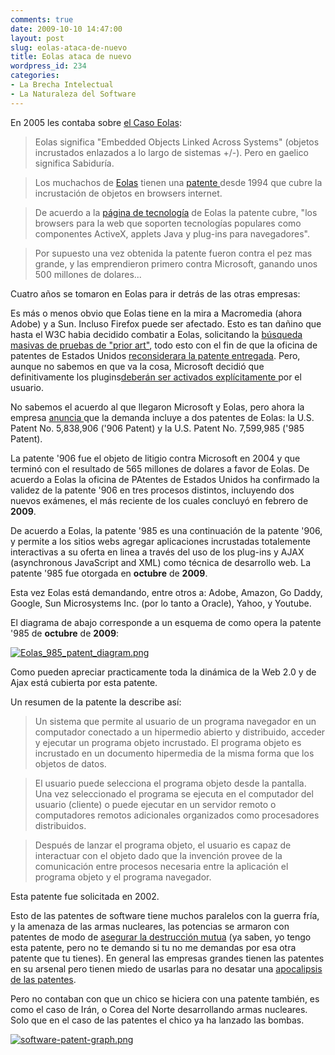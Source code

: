 ```yaml
---
comments: true
date: 2009-10-10 14:47:00
layout: post
slug: eolas-ataca-de-nuevo
title: Eolas ataca de nuevo
wordpress_id: 234
categories:
- La Brecha Intelectual
- La Naturaleza del Software
---
```


En 2005 les contaba sobre [el Caso Eolas](http://www.lnds.net/2005/12/el-caso-eolas.html#more):

> Eolas significa "Embedded Objects Linked Across Systems" (objetos incrustados enlazados a lo largo de sistemas +/-). Pero en gaelico significa Sabiduría.

> Los muchachos de [Eolas](http://www.eolas.com/) tienen una [patente ](http://164.195.100.11/netacgi/nph-Parser?Sect1=PTO1&Sect2=HITOFF&d=PALL&p=1&u=/netahtml/srchnum.htm&r=1&f=G&l=50&s1='5838906'.WKU.&OS=PN/5838906&RS=PN/5838906)desde 1994 que cubre la incrustación de objetos en browsers internet.

> De acuerdo a la [página de tecnología](http://www.eolas.com/technology.html) de Eolas la patente cubre, "los browsers para la web que soporten tecnologías populares como componentes ActiveX, applets Java y plug-ins para navegadores".

> Por supuesto una vez obtenida la patente fueron contra el pez mas grande, y las emprendieron primero contra Microsoft, ganando unos 500 millones de dolares...

>   


Cuatro años se tomaron en Eolas para ir detrás de las otras empresas:

>   
Es más o menos obvio que Eolas tiene en la mira a Macromedia (ahora Adobe) y a Sun. Incluso Firefox puede ser afectado. Esto es tan dañino que hasta el W3C habia decidido combatir a Eolas, solicitando la [búsqueda masivas de pruebas de "prior art"](http://news.com.com/Web+patent+critics+spotlight+old+technology/2100-1028_3-5100693.html?tag=nl), todo esto con el fin de que la oficina de patentes de Estados Unidos [reconsiderara la patente entregada](http://news.com.com/2100-1032_3-5106129.html). Pero, aunque no sabemos en que va la cosa, Microsoft decidió que definitivamente los plugins[deberán ser activados explícitamente ](http://news.com.com/Microsoft+tweaks+browser+to+avoid+liability/2100-1012_3-5980658.html)por el usuario.

>   


No sabemos el acuerdo al que llegaron Microsoft y Eolas, pero ahora la empresa [anuncia ](http://sev.prnewswire.com/banking-financial-services/20091006/DA8775006102009-1.html) que la demanda incluye a dos patentes de Eolas: la U.S. Patent No. 5,838,906 ('906 Patent) y la U.S. Patent No. 7,599,985 ('985 Patent).

  


La patente '906 fue el objeto de litigio contra Microsoft en 2004 y que terminó con el resultado de 565 millones de dolares a favor de Eolas. De acuerdo a Eolas la oficina de PAtentes de Estados Unidos ha confirmado la validez de la patente '906 en tres procesos distintos, incluyendo dos  nuevos exámenes, el más reciente de los cuales concluyó en febrero de **2009**.  


De acuerdo a Eolas, la patente '985 es una continuación de la patente '906, y permite a los sitios webs agregar aplicaciones incrustadas totalemente interactivas a su oferta en linea a través del uso de los plug-ins y AJAX (asynchronous JavaScript and XML) como técnica de desarrollo web. La patente '985 fue otorgada en **octubre** de **2009**.

Esta vez Eolas está demandando, entre otros a: Adobe, Amazon,  Go Daddy, Google, Sun Microsystems Inc. (por lo tanto a Oracle), Yahoo, y Youtube.

El diagrama de abajo corresponde a un esquema de como opera la patente '985 de **octubre** de **2009**:

[![Eolas_985_patent_diagram.png](/images/Eolas_985_patent_diagram-thumb-500x331-673.png)](http://www.lnds.net/images/Eolas_985_patent_diagram.png)

  


  


  


  


  


  


  


  


  


  


  


  


  


  


  


Como pueden apreciar practicamente toda la dinámica de la Web 2.0 y de Ajax está cubierta por esta patente.

Un resumen de la patente la describe así:

> Un sistema que permite al usuario de un programa navegador en un computador conectado a un hipermedio abierto y distribuido, acceder y ejecutar un programa objeto incrustado. El programa objeto es incrustado en un documento hipermedia de la misma forma que los objetos de datos.

> El usuario puede selecciona el programa objeto desde la pantalla. Una vez seleccionado el programa se ejecuta en el computador del usuario (cliente) o puede ejecutar en un servidor remoto o computadores remotos adicionales organizados como procesadores distribuidos.

> Después de lanzar el programa objeto, el usuario es capaz de interactuar con el objeto dado que la invención provee de la comunicación entre procesos necesaria entre la aplicación el programa objeto y el programa navegador.

>   


Esta patente fue solicitada en 2002.

Esto de las patentes de software tiene muchos paralelos con la guerra fría, y la amenaza de las armas nucleares, las potencias se armaron con patentes de modo de [asegurar la destrucción mutua](http://es.wikipedia.org/wiki/Estrategia_de_las_armas_nucleares) (ya saben, yo tengo esta patente, pero no te demando si tu no me demandas por esa otra patente que tu tienes). En general las empresas grandes tienen las patentes en su arsenal pero tienen miedo de usarlas para no desatar una [apocalipsis de las patentes](http://www.codinghorror.com/blog/archives/000902.html).

Pero no contaban con que un chico se hiciera con una patente también, es como el caso de Irán, o Corea del Norte desarrollando armas nucleares. Solo que en el caso de las patentes el chico ya ha lanzado las bombas.

[![software-patent-graph.png](/images/software-patent-graph-thumb-500x357-675.png)](http://www.lnds.net/images/software-patent-graph.png)

  




